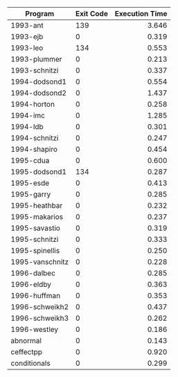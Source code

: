 | Program | Exit Code | Execution Time |
| ------- |:--------- | --------------:|
| 1993-ant | 139 | 3.646 |
| 1993-ejb | 0 | 0.319 |
| 1993-leo | 134 | 0.553 |
| 1993-plummer | 0 | 0.213 |
| 1993-schnitzi | 0 | 0.337 |
| 1994-dodsond1 | 0 | 0.554 |
| 1994-dodsond2 | 0 | 1.437 |
| 1994-horton | 0 | 0.258 |
| 1994-imc | 0 | 1.285 |
| 1994-ldb | 0 | 0.301 |
| 1994-schnitzi | 0 | 0.247 |
| 1994-shapiro | 0 | 0.454 |
| 1995-cdua | 0 | 0.600 |
| 1995-dodsond1 | 134 | 0.287 |
| 1995-esde | 0 | 0.413 |
| 1995-garry | 0 | 0.285 |
| 1995-heathbar | 0 | 0.232 |
| 1995-makarios | 0 | 0.237 |
| 1995-savastio | 0 | 0.319 |
| 1995-schnitzi | 0 | 0.333 |
| 1995-spinellis | 0 | 0.250 |
| 1995-vanschnitz | 0 | 0.228 |
| 1996-dalbec | 0 | 0.285 |
| 1996-eldby | 0 | 0.363 |
| 1996-huffman | 0 | 0.353 |
| 1996-schweikh2 | 0 | 0.437 |
| 1996-schweikh3 | 0 | 0.262 |
| 1996-westley | 0 | 0.186 |
| abnormal | 0 | 0.143 |
| ceffectpp | 0 | 0.920 |
| conditionals | 0 | 0.299 |
